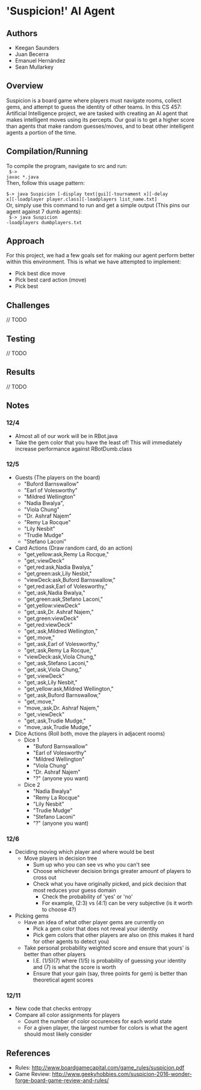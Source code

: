 # 'Suspicion!' AI Agent

## Authors
- Keegan Saunders
- Juan Becerra
- Emanuel Hernández
- Sean Mullarkey

## Overview
Suspicion is a board game where players must navigate rooms, collect gems, and attempt to guess the identity of other teams. In this 
CS 457: Artificial Intelligence project, we are tasked with creating an AI agent that makes intelligent moves using its percepts. Our 
goal is to get a higher score than agents that make random guesses/moves, and to beat other intelligent agents a portion of the time.

## Compilation/Running
To compile the program, navigate to src and run:
<br>
<code>
$-> javac *.java
</code>
<br>
Then, follow this usage pattern:
<br>
<code>
$-> java Suspicion [-display text|gui][-tournament x][-delay x][-loadplayer player.class][-loadplayers list_name.txt]
</code>
<br>
Or, simply use this command to run and get a simple output (This pins our agent against 7 dumb agents):
<br>
<code>
$-> java Suspicion -loadplayers dumbplayers.txt
</code>
<br>

## Approach
For this project, we had a few goals set for making our agent perform better within this environment. This is what we 
have attempted to implement:

- Pick best dice move
- Pick best card action (move)
- Pick best 

## Challenges
// TODO

## Testing
// TODO

## Results
// TODO

## Notes

### 12/4
- Almost all of our work will be in RBot.java
- Take the gem color that you have the least of! This will immediately increase performance against RBotDumb.class

### 12/5
- Guests (The players on the board)
    - "Buford Barnswallow"
    - "Earl of Volesworthy"
    - "Mildred Wellington"
    - "Nadia Bwalya",
    - "Viola Chung"
    - "Dr. Ashraf Najem"
    - "Remy La Rocque"
    - "Lily Nesbit"
    - "Trudie Mudge"
    - "Stefano Laconi"
- Card Actions (Draw random card, do an action)
    - "get,yellow:ask,Remy La Rocque,"
    - "get,:viewDeck"
    - "get,red:ask,Nadia Bwalya,"
    - "get,green:ask,Lily Nesbit,"
    - "viewDeck:ask,Buford Barnswallow,"
    - "get,red:ask,Earl of Volesworthy,"
    - "get,:ask,Nadia Bwalya,"
    - "get,green:ask,Stefano Laconi,"
    - "get,yellow:viewDeck"
    - "get,:ask,Dr. Ashraf Najem,"
    - "get,green:viewDeck"
    - "get,red:viewDeck"
    - "get,:ask,Mildred Wellington,"
    - "get,:move,"
    - "get,:ask,Earl of Volesworthy,"
    - "get,:ask,Remy La Rocque,"
    - "viewDeck:ask,Viola Chung,"
    - "get,:ask,Stefano Laconi,"
    - "get,:ask,Viola Chung,"
    - "get,:viewDeck"
    - "get,:ask,Lily Nesbit,"
    - "get,yellow:ask,Mildred Wellington,"
    - "get,:ask,Buford Barnswallow,"
    - "get,:move,"
    - "move,:ask,Dr. Ashraf Najem,"
    - "get,:viewDeck"
    - "get,:ask,Trudie Mudge,"
    - "move,:ask,Trudie Mudge,"
- Dice Actions (Roll both, move the players in adjacent rooms)
    - Dice 1
        - "Buford Barnswallow"
        - "Earl of Volesworthy"
        - "Mildred Wellington"
        - "Viola Chung"
        - "Dr. Ashraf Najem"
        - "?" (anyone you want)
    - Dice 2
        - "Nadia Bwalya"
        - "Remy La Rocque"
        - "Lily Nesbit"
        - "Trudie Mudge"
        - "Stefano Laconi"
        - "?" (anyone you want)

### 12/6
- Deciding moving which player and where would be best
    - Move players in decision tree
        - Sum up who you can see vs who you can't see
        - Choose whichever decision brings greater amount of players to cross out
        - Check what you have originally picked, and pick decision that most reduces your guess domain
            - Check the probability of 'yes' or 'no'
            - For example, (2:3) vs (4:1) can be very subjective (is it worth to choose 4?)
- Picking gems
    - Have an idea of what other player gems are currently on
        - Pick a gem color that does not reveal your identity
        - Pick gem colors that other players are also on (this makes it hard for other agents to detect you)
    - Take personal probability weighted score and ensure that yours' is better than other players
        - I.E. (1/5)(7) where (1/5) is probability of guessing your identity and (7) is what the score is worth
        - Ensure that your gain (say, three points for gem) is better than theoretical agent scores

### 12/11
- New code that checks entropy
- Compare all color assignments for players
    - Count the number of color occurences for each world state
    - For a given player, the largest number for colors is what the agent should most likely consider

## References
- Rules: http://www.boardgamecapital.com/game_rules/suspicion.pdf
- Game Review: http://www.geekyhobbies.com/suspicion-2016-wonder-forge-board-game-review-and-rules/
